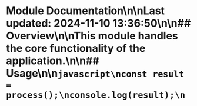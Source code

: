 # Module Documentation\n\nLast updated: 2024-11-10 13:36:50\n\n## Overview\n\nThis module handles the core functionality of the application.\n\n## Usage\n\n```javascript\nconst result = process();\nconsole.log(result);\n```
